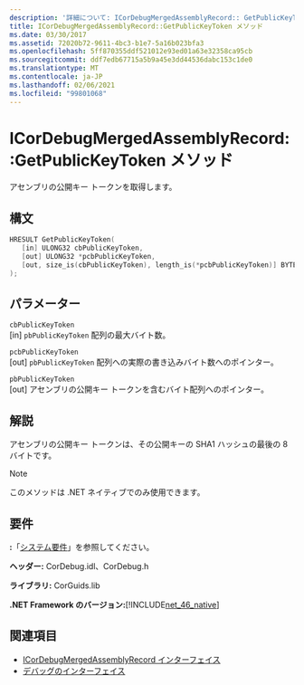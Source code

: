 ```yaml
---
description: '詳細について: ICorDebugMergedAssemblyRecord:: GetPublicKeyToken メソッド'
title: ICorDebugMergedAssemblyRecord::GetPublicKeyToken メソッド
ms.date: 03/30/2017
ms.assetid: 72020b72-9611-4bc3-b1e7-5a16b023bfa3
ms.openlocfilehash: 5ff870355ddf521012e93ed01a63e32358ca95cb
ms.sourcegitcommit: ddf7edb67715a5b9a45e3dd44536dabc153c1de0
ms.translationtype: MT
ms.contentlocale: ja-JP
ms.lasthandoff: 02/06/2021
ms.locfileid: "99801068"
---
```

# <a name="icordebugmergedassemblyrecordgetpublickeytoken-method"></a>ICorDebugMergedAssemblyRecord::GetPublicKeyToken メソッド

アセンブリの公開キー トークンを取得します。  
  
## <a name="syntax"></a>構文  
  
```cpp  
HRESULT GetPublicKeyToken(  
   [in] ULONG32 cbPublicKeyToken,
   [out] ULONG32 *pcbPublicKeyToken,
   [out, size_is(cbPublicKeyToken), length_is(*pcbPublicKeyToken)] BYTE pbPublicKeyToken[]  
);  
```  
  
## <a name="parameters"></a>パラメーター  

 `cbPublicKeyToken`  
 [in] `pbPublicKeyToken` 配列の最大バイト数。  
  
 `pcbPublicKeyToken`  
 [out] `pbPublicKeyToken` 配列への実際の書き込みバイト数へのポインター。  
  
 `pbPublicKeyToken`  
 [out] アセンブリの公開キー トークンを含むバイト配列へのポインター。  
  
## <a name="remarks"></a>解説  

 アセンブリの公開キー トークンは、その公開キーの SHA1 ハッシュの最後の 8 バイトです。  
  
> [!NOTE]
> このメソッドは .NET ネイティブでのみ使用できます。  
  
## <a name="requirements"></a>要件  

 **:**「[システム要件](../../get-started/system-requirements.md)」を参照してください。  
  
 **ヘッダー:** CorDebug.idl、CorDebug.h  
  
 **ライブラリ:** CorGuids.lib  
  
 **.NET Framework のバージョン:**[!INCLUDE[net_46_native](../../../../includes/net-46-native-md.md)]  
  
## <a name="see-also"></a>関連項目

- [ICorDebugMergedAssemblyRecord インターフェイス](icordebugmergedassemblyrecord-interface.md)
- [デバッグのインターフェイス](debugging-interfaces.md)

